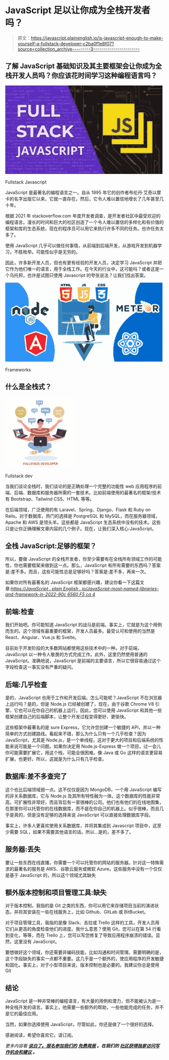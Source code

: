 # JavaScript 足以让你成为全栈开发者吗？

> 原文：<https://javascript.plainenglish.io/is-javascript-enough-to-make-yourself-a-fullstack-developer-c2ba0f1e8f07?source=collection_archive---------3----------------------->

## 了解 JavaScript 基础知识及其主要框架会让你成为全栈开发人员吗？你应该花时间学习这种编程语言吗？

![](img/1bf7613e3adc81a26e97889ee8503168.png)

Fullstack Javascript

JavaScript 是最著名的编程语言之一。自从 1995 年它的创作者布伦丹·艾奇以摩卡的名字出版它以来，它就一直存在。然后，它令人难以置信地增长了几年甚至几十年。

根据 2021 年 stackoverflow.com 年度开发者调查，是开发者社区中最受欢迎的编程语言。漫长的时间和巨大的社区创造了一个令人难以置信的多样化和有价值的框架和库的生态系统，现在的程序员可以用它来执行许多不同的任务。也许任务太多了。

使用 JavaScript 几乎可以做任何事情，从前端到后端开发，从游戏开发到机器学习，不胜枚举。可能性似乎是无穷的。

因此，许多新开发人员，但也有更有经验的开发人员，决定学习 JavaScript 并把它作为他们唯一的语言，用于全栈工作。在今天的行业中，这可能吗？或者这是一个乌托邦，也许是试图只使用 Javascript 的夸张说法？让我们找出答案。

![](img/86b1151ea493adc782dfdd34bb301106.png)

Frameworks

## **什么是全栈式？**

![](img/bbb4c18e1d71a7ee8a0dda9cb2efdacd.png)

Fullstack dev

当我们谈论全栈时，我们谈论的是正确处理一个完整的功能性 web 应用程序的前端、后端、数据库和服务器所需的一套技术。比如前端使用的最著名的框架/技术有 Bootstrap、Tailwind CSS、HTML 等等。

在后端领域，广泛使用的有 Laravel、Spring、Django、Flask 和 Ruby on Rails。对于数据库，热门的选择是 PostgreSQL 和 MySQL，而在服务器领域，Apache 和 AWS 是领头羊。这些都是 JavaScript 生态系统中没有的技术。这些只是让你正确理解文章内容的几个例子。现在，让我们深入核心:JavaScript。

## **全栈 JavaScript:足够的框架？**

所以，要做 JavaScript 的全栈开发者，你至少需要有在全栈所有领域工作的可能性，你也需要框架来做到这一点。那么，JavaScript 有所有需要的东西吗？答案是:差不多。而且，这些可能性总是足够好吗？答案是:差不多，再来一次。

如果你对所有最著名的 JavaScript 框架都感兴趣，建议你看一下这篇文章:[*https://JavaScript . plain English . io/JavaScript-most-named-libraries-and-framework-in-2022-90c 6560 F5 ca 4*](/javascript-most-famous-libraries-and-framework-in-2022-90c6560f5ca4)

## **前端:检查**

我们开始吧。你可能知道 JavaScript 的战马是前端。事实上，它就是为这个用例而生的。这个领域有最重要的框架，开发人员最多。最受认可和使用的当然是 React、Angular、Vue.js 和 Svelte。

目前处于开发阶段的大多数网站都使用这些技术中的一种。对于前端，JavaScript 以一种令人敬畏的方式完成工作。此外，这里仍然使用普通的 JavaScript。准确地说，JavaScript 是前端的主要语言，所以它很容易通过这个字段检查这一事实没有严重的疑问。

## **后端:几乎检查**

是的，JavaScript 也用于工作和开发后端。怎么可能呢？JavaScript 不在浏览器上运行吗？是的，但是 Node.js 已经被创建了，现在，由于谷歌 Chrome V8 引擎，它也可以在你自己的机器上运行。因此，您可以使用 JavaScript 和其他一些框架创建自己的后端脚本，让整个开发过程变得更好、更愉快。

这些框架中最著名的是 sure Express，它允许您创建一个敏捷的 API，并以一种简单的方式创建路线。看起来不错，那么为什么只有一个几乎检查？因为 JavaScript，尤其是 Node.js，是一个单线程，这对于更大的项目和后端系统的性能来说可能是一个问题。如果你决定用 Node.js-Express 做一个项目，过一会儿你可能需要扩展它，用这个栈，可能会很困难。像 Java 或 Go 这样的语言更容易扩展，也更好。所以，这就是为什么只有几乎检查。

## **数据库:差不多查完了**

这个也比后端领域弱一点。这不仅仅是因为 MongoDB，一个用 JavaScript 编写的非关系数据库，它与 Node.js 及其所有特性融为一体。这个数据库的性能非常高，可扩展性非常好，而且背后有一家很棒的公司。他们也有他们的在线地图集，在那里你可以托管你的在线数据库，而不是在你自己的机器上。似乎很棒，而且几乎是真的，但是没有足够的选择来说 JavaScript 可以直接处理数据库字段。

事实上，许多人更喜欢使用关系数据库，并将其集成到 Javascript 项目中，这至少需要 SQL，如果不需要其他语言的话。所以…是的，差不多了。

## **服务器:丢失**

要让一些东西在线直播，你需要一个可以托管你的网站的服务器。针对这一特殊需求的最著名的服务是 AWS、谷歌云服务或微软 Azure。这些服务中没有一个仅仅是基于 JavaScript 的，所以这个领域尤其缺失

## **额外版本控制和项目管理工具:缺失**

对于版本控制，我指的是 Git 之类的东西，你可以用它来存储项目当前的演进状态，并将其安装在一些在线服务上，比如 Github、GitLab 或 BitBucket。

对于项目管理工具，我指的是像 Slack、吉拉或 Trello 这样的工具，开发人员用它们从更高的角度检查他们的进度。我什么意思？使用 Git，您可以在第 54 行看到变化，等等，而在 Trello 上，您可以写您修复了导致应用程序崩溃的错误。显然，这里没有 JavaScript。

要想做好这个领域，你还需要非编码技能，比如沟通和时间管理。需要明确的是，这个字段缺失的事实一点都不重要。这几乎是一个额外的，使应用程序的开发敏捷和固化。事实上，对于小型项目来说，版本控制也是必要的。我建议你总是使用 Git

## **结论**

JavaScript 是一种非常棒的编程语言，有大量的用例和潜力，但不能被认为是一种全栈开发的语言。事实上，他需要一些额外的帮助，一些他能完成的任务，并不是它的最佳应用。

当然，如果你选择使用 JavaScript，尽管如此，你还是做了一个很好的选择。

感谢阅读，希望你喜欢它。请订阅。

*更多内容看* [***说白了。报名参加我们的***](http://plainenglish.io/) **[***免费周报***](http://newsletter.plainenglish.io/) *。在我们的* [***社区获得独家访问写作机会和建议***](https://discord.gg/GtDtUAvyhW) *。***